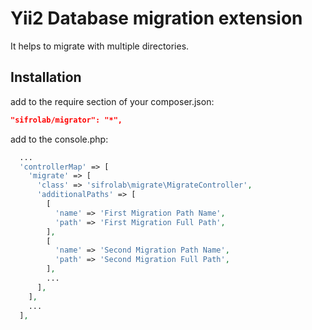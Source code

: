 Yii2 Database migration extension
===

It helps to migrate with multiple directories.


Installation
------------

add to the require section of your composer.json:

```json
"sifrolab/migrator": "*",
```

add to the console.php:
```php
  ...
  'controllerMap' => [
    'migrate' => [
      'class' => 'sifrolab\migrate\MigrateController',
      'additionalPaths' => [
        [
          'name' => 'First Migration Path Name',
          'path' => 'First Migration Full Path',
        ],
        [
          'name' => 'Second Migration Path Name',
          'path' => 'Second Migration Full Path',
        ],
        ...
      ],
    ],
    ...
  ],  
```